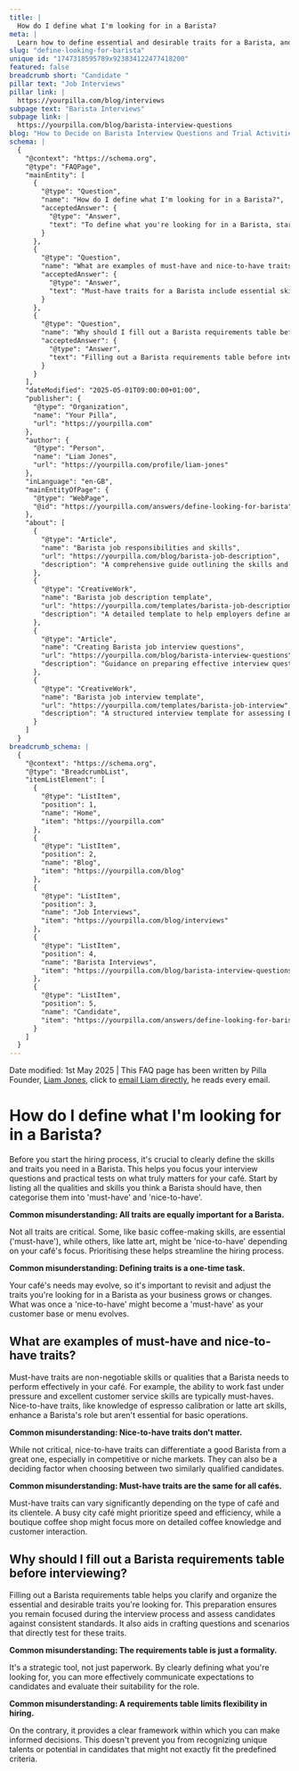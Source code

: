 ```yaml
---
title: |
  How do I define what I'm looking for in a Barista?
meta: |
  Learn how to define essential and desirable traits for a Barista, and why using a requirements table can streamline your hiring process.
slug: "define-looking-for-barista"
unique id: "1747318595789x923834122477418200"
featured: false
breadcrumb short: "Candidate "
pillar text: "Job Interviews"
pillar link: |
  https://yourpilla.com/blog/interviews
subpage text: "Barista Interviews"
subpage link: |
  https://yourpilla.com/blog/barista-interview-questions
blog: "How to Decide on Barista Interview Questions and Trial Activities"
schema: |
  {
    "@context": "https://schema.org",
    "@type": "FAQPage",
    "mainEntity": [
      {
        "@type": "Question",
        "name": "How do I define what I'm looking for in a Barista?",
        "acceptedAnswer": {
          "@type": "Answer",
          "text": "To define what you're looking for in a Barista, start by listing all the essential skills and traits required for the role. Categorise these into 'must-have' skills, which are essential, and 'nice-to-have' skills, which are beneficial but not critical. This separation assists in focusing your interview questions and practical tests on the most crucial aspects. Regularly update and review these traits as your café's needs evolve with time."
        }
      },
      {
        "@type": "Question",
        "name": "What are examples of must-have and nice-to-have traits?",
        "acceptedAnswer": {
          "@type": "Answer",
          "text": "Must-have traits for a Barista include essential skills like the ability to work efficiently under pressure and excellent customer service skills. Nice-to-have traits might include knowledge of espresso calibration and latte art skills. These enhance a Barista's role and can be crucial in setting them apart in competitive or niche markets."
        }
      },
      {
        "@type": "Question",
        "name": "Why should I fill out a Barista requirements table before interviewing?",
        "acceptedAnswer": {
          "@type": "Answer",
          "text": "Filling out a Barista requirements table before interviewing candidates clarifies and organises the essential and desirable traits you seek. It helps maintain focus during interviews, allows for consistent candidate assessment, and assists in crafting targeted interview questions."
        }
      }
    ],
    "dateModified": "2025-05-01T09:00:00+01:00",
    "publisher": {
      "@type": "Organization",
      "name": "Your Pilla",
      "url": "https://yourpilla.com"
    },
    "author": {
      "@type": "Person",
      "name": "Liam Jones",
      "url": "https://yourpilla.com/profile/liam-jones"
    },
    "inLanguage": "en-GB",
    "mainEntityOfPage": {
      "@type": "WebPage",
      "@id": "https://yourpilla.com/answers/define-looking-for-barista"
    },
    "about": [
      {
        "@type": "Article",
        "name": "Barista job responsibilities and skills",
        "url": "https://yourpilla.com/blog/barista-job-description",
        "description": "A comprehensive guide outlining the skills and responsibilities needed in a Barista job role."
      },
      {
        "@type": "CreativeWork",
        "name": "Barista job description template",
        "url": "https://yourpilla.com/templates/barista-job-description",
        "description": "A detailed template to help employers define and write a comprehensive job description for a Barista."
      },
      {
        "@type": "Article",
        "name": "Creating Barista job interview questions",
        "url": "https://yourpilla.com/blog/barista-interview-questions",
        "description": "Guidance on preparing effective interview questions for identifying suitable candidates for Barista positions."
      },
      {
        "@type": "CreativeWork",
        "name": "Barista job interview template",
        "url": "https://yourpilla.com/templates/barista-job-interview",
        "description": "A structured interview template for assessing Barista candidates based on specific job requirements."
      }
    ]
  }
breadcrumb_schema: |
  {
    "@context": "https://schema.org",
    "@type": "BreadcrumbList",
    "itemListElement": [
      {
        "@type": "ListItem",
        "position": 1,
        "name": "Home",
        "item": "https://yourpilla.com"
      },
      {
        "@type": "ListItem",
        "position": 2,
        "name": "Blog",
        "item": "https://yourpilla.com/blog"
      },
      {
        "@type": "ListItem",
        "position": 3,
        "name": "Job Interviews",
        "item": "https://yourpilla.com/blog/interviews"
      },
      {
        "@type": "ListItem",
        "position": 4,
        "name": "Barista Interviews",
        "item": "https://yourpilla.com/blog/barista-interview-questions"
      },
      {
        "@type": "ListItem",
        "position": 5,
        "name": "Candidate",
        "item": "https://yourpilla.com/answers/define-looking-for-barista"
      }
    ]
  }
---
```


Date modified: 1st May 2025 | This FAQ page has been written by Pilla Founder, [Liam Jones](https://yourpilla.com/profile/liam-jones), click to [email Liam directly](https://mailto:liam@yourpilla.com), he reads every email.

# How do I define what I'm looking for in a Barista?

Before you start the hiring process, it's crucial to clearly define the skills and traits you need in a Barista. This helps you focus your interview questions and practical tests on what truly matters for your café. Start by listing all the qualities and skills you think a Barista should have, then categorise them into 'must-have' and 'nice-to-have'.

**Common misunderstanding: All traits are equally important for a Barista.**

Not all traits are critical. Some, like basic coffee-making skills, are essential ('must-have'), while others, like latte art, might be 'nice-to-have' depending on your café's focus. Prioritising these helps streamline the hiring process.

**Common misunderstanding: Defining traits is a one-time task.**

Your café's needs may evolve, so it's important to revisit and adjust the traits you're looking for in a Barista as your business grows or changes. What was once a 'nice-to-have' might become a 'must-have' as your customer base or menu evolves.

## What are examples of must-have and nice-to-have traits?

Must-have traits are non-negotiable skills or qualities that a Barista needs to perform effectively in your café. For example, the ability to work fast under pressure and excellent customer service skills are typically must-haves. Nice-to-have traits, like knowledge of espresso calibration or latte art skills, enhance a Barista's role but aren't essential for basic operations.

**Common misunderstanding: Nice-to-have traits don't matter.**

While not critical, nice-to-have traits can differentiate a good Barista from a great one, especially in competitive or niche markets. They can also be a deciding factor when choosing between two similarly qualified candidates.

**Common misunderstanding: Must-have traits are the same for all cafés.**

Must-have traits can vary significantly depending on the type of café and its clientele. A busy city café might prioritize speed and efficiency, while a boutique coffee shop might focus more on detailed coffee knowledge and customer interaction.

## Why should I fill out a Barista requirements table before interviewing?

Filling out a Barista requirements table helps you clarify and organize the essential and desirable traits you're looking for. This preparation ensures you remain focused during the interview process and assess candidates against consistent standards. It also aids in crafting questions and scenarios that directly test for these traits.

**Common misunderstanding: The requirements table is just a formality.**

It's a strategic tool, not just paperwork. By clearly defining what you're looking for, you can more effectively communicate expectations to candidates and evaluate their suitability for the role.

**Common misunderstanding: A requirements table limits flexibility in hiring.**

On the contrary, it provides a clear framework within which you can make informed decisions. This doesn't prevent you from recognizing unique talents or potential in candidates that might not exactly fit the predefined criteria.
